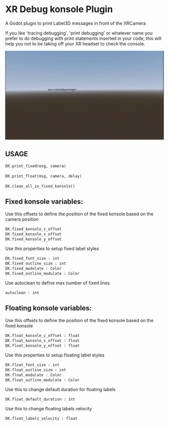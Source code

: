 # XR Debug konsole Plugin

A Godot plugin to print Label3D messages in front of the XRCamera

If you like 'tracing debugging', 'print debugging' or whatever name you prefer to do debugging with print statements inserted in your code, this will help you not to be taking off your XR headset to check the console.

![screenshots/xr_debug_konsole_plugin.gif](screenshots/xr_debug_konsole_plugin.gif)


## USAGE

	DK.print_fixed(msg, camera)

	DK.print_float(msg, camera, delay)

	DK.clean_all_in_fixed_konsole()


## Fixed konsole variables:

Use this offsets to define the position of the fixed konsole based on the camera position

	DK.fixed_konsole_z_offset
	DK.fixed_konsole_x_offset
	DK.fixed_konsole_y_offset

Use this properties to setup fixed label styles

	DK.fixed_font_size : int
	DK.fixed_outline_size : int
	DK.fixed_modulate : Color
	DK.fixed_outline_modulate : Color

Use autoclean to define max number of fixed lines

	autoclean : int

## Floating konsole variables:
	
Use this offsets to define the position of the fixed konsole based on the fixed konsole
	
	DK.float_konsole_z_offset : float
	DK.float_konsole_x_offset : float
	DK.float_konsole_y_offset : float

Use this properties to setup floating label styles

	DK.float_font_size : int
	DK.float_outline_size : int
	DK.float_modulate : Color
	DK.float_outline_modulate : Color

Use this to change default duration for floating labels 

	DK.float_default_duration : int

Use this to change floating labels velocity

	DK.float_labels_velocity : float
